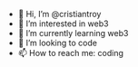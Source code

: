 - 👋 Hi, I’m @cristiantroy
- 👀 I’m interested in web3
- 🌱 I’m currently learning web3
- 💞️ I’m looking to code
- 📫 How to reach me: coding

<!---
cristiantroy/cristiantroy is a ✨ special ✨ repository because its `README.md` (this file) appears on your GitHub profile.
You can click the Preview link to take a look at your changes.
--->
